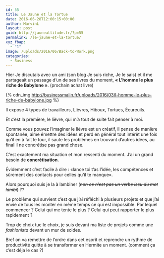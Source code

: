 ```yaml
---
id: 55
title: Le Jaune et la Tortue
date: 2016-06-28T12:00:15+00:00
author: MarvinL
layout: post
guid: http://jauneattitude.fr/?p=55
permalink: /le-jaune-et-la-tortue/
xyz_fbap:
  - "1"
image: /uploads/2016/06/Back-to-Work.png
categories:
  - Business
---
```

Hier Je discutais avec un ami (son blog Je suis riche, Je le sais) et il me partageait un passage d&rsquo;un de ses livres du moment, **« L&rsquo;homme le plus riche de Babylone »**. (prochain achat livre)

{% cdn_img http://businessmalin.fr/uploads/2016/03/l-homme-le-plus-riche-de-babylone.jpg %}
  
Il expose 4 types de travailleurs, Lièvres, Hiboux, Tortues, Écureuils.
  
Et c&rsquo;est la première, le lièvre, qui m&rsquo;a tout de suite fait penser à moi.

Comme vous pouvez l&rsquo;imaginer le lièvre est un créatif, il pense de manière spontanée, aime émettre des idées et perd en général tout intérêt une fois qu&rsquo;il en à fait le tour, il saute les problèmes en trouvant d&rsquo;autres idées, au final il ne concrétise pas grand chose.
  
C&rsquo;est exactement ma situation et mon ressenti du moment. J&rsquo;ai un grand besoin de **concrétisation**.
  
Évidemment c&rsquo;est facile à dire : «lance toi t&rsquo;as l&rsquo;idée, les compétences et sûrement des contacts pour celles qu&rsquo;il te manque».
  
Alors pourquoi suis je la à lambiner (<del><em>non ce n&rsquo;est pas un verbe issu du mot lambi</em></del>) ??
  
Le problème qui survient c&rsquo;est que j&rsquo;ai réfléchi à plusieurs projets et que j&rsquo;ai envie de tous les monter en même temps ce qui est impossible. Par lequel commencer ? Celui qui me tente le plus ? Celui qui peut rapporter le plus rapidement ?
  
Trop de choix tue le choix, je suis devant ma liste de projets comme une _fashionista_ devant un mur de soldes.
  
Bref on va remettre de l&rsquo;ordre dans cet esprit et reprendre un rythme de productivité quitte à se transformer en Hermite un moment. (comment ça c&rsquo;est déja le cas ?)

&nbsp;
